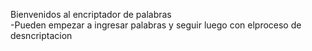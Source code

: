 Bienvenidos al encriptador de palabras
<br>
-Pueden empezar a ingresar palabras y seguir luego con elproceso de desncriptacion

